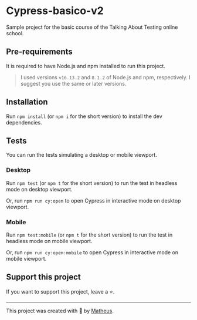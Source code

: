 # Cypress-basico-v2

Sample project for the basic course of the Talking About  Testing online school.

## Pre-requirements

It is required to have Node.js and npm installed to run this project.

> I used versions `v16.13.2` and `8.1.2` of Node.js and npm, respectively. I suggest you use the same or later versions.

## Installation

Run `npm install` (or `npm i` for the short version) to install the dev dependencies.

## Tests

You can run the tests simulating a desktop or mobile viewport.

### Desktop

Run `npm test` (or `npm t` for the short version) to run the test in headless mode on desktop viewport.

Or, run `npm run cy:open` to open Cypress in interactive mode on desktop viewport.

### Mobile 
Run `npm test:mobile` (or `npm t` for the short version) to run the test in headless mode on mobile viewport.

Or, run `npm run cy:open:mobile` to open Cypress in interactive mode on mobile viewport.

## Support this project

If you want to support this project, leave a ⭐.

___

This project was created with 💚 by [Matheus](https://github.com/Mgoomes).